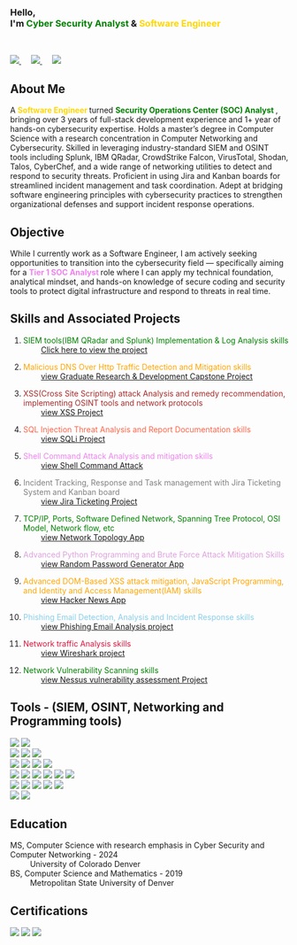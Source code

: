 <h3 style="color:acqua;" >
    Hello, <br>
    I'm <span style="color:green;"> Cyber Security Analyst </span> & <span style="color:gold;"> Software Engineer </span> 
    <!-- and <span style="color:violet;">Computer Science Instructor</span>. -->
</h3>
<br>

<span> <!-- LinkedIn -->
    <a href="https://www.linkedin.com/in/nabin-niroula44/"> 
        <img src="https://img.shields.io/badge/LinkedIn View-logo?style=for-the-badge&labelColor=blue&color=blue" />
    </a>
</span> &emsp;
<span> <!-- Software Engineering Portfolio -->
    <a href="https://nniroula.github.io/nabinn/"> 
        <img src="https://img.shields.io/badge/Software Engineering Portfolio-logo?style=for-the-badge&labelColor=blue&color=indigo" />
    </a>
</span> &emsp;
<span> <!-- YouTube Channel -->
    <a href="https://www.youtube.com/@CodeCraftWithNabin"> 
        <img src="https://img.shields.io/badge/YouTube Channel-logo?style=for-the-badge&labelColor=blue&color=orange" />
    </a>
</span>

## About Me
A <span style="color:gold;"> <b> Software Engineer </b> </span> turned <span style="color:green;"> <b> Security Operations Center (SOC) Analyst </b> </span>, bringing over 3 years of full-stack development experience and 1+ year of hands-on cybersecurity expertise. Holds a master’s degree in Computer Science with a research concentration in Computer Networking and Cybersecurity. Skilled in leveraging industry-standard SIEM and OSINT tools including Splunk, IBM QRadar, CrowdStrike Falcon, VirusTotal, Shodan, Talos, CyberChef, and a wide range of networking utilities to detect and respond to security threats. Proficient in using Jira and Kanban boards for streamlined incident management and task coordination. Adept at bridging software engineering principles with cybersecurity practices to strengthen organizational defenses and support incident response operations.

## Objective
While I currently work as a Software Engineer, I am actively seeking opportunities to transition into the cybersecurity field — specifically aiming for a <span style="color:violet;"> <b> Tier 1 SOC Analyst </b> </span> role where I can apply my technical foundation, analytical mindset, and hands-on knowledge of secure coding and security tools to protect digital infrastructure and respond to threats in real time.

## Skills and Associated Projects
1. <span style="color:green;"> SIEM tools(IBM QRadar and Splunk) Implementation & Log Analysis skills </span> <br>
   &emsp;&emsp; <a href="link the project here" target="_blank"> Click here to view the project</a>

2. <span style="color:orange;"> Malicious DNS Over Http Traffic Detection and Mitigation skills </span> <br>
     &emsp;&emsp; <a href="https://github.com/nabin-niroula/ms-capstone" target="_blank"> view Graduate Research & Development Capstone Project</a>

3. <span style="color:brown;"> XSS(Cross Site Scripting) attack Analysis and remedy recommendation, implementing OSINT tools and network protocols </span> <br>
    &emsp;&emsp; <a href="link the project here" target="_blank"> view XSS Project</a>

4. <span style="color:tomato;"> SQL Injection Threat Analysis and Report Documentation skills </span> <br>
    &emsp;&emsp; <a href="link the project here" target="_blank">  view SQLi Project</a>

5. <span style="color:violet;"> Shell Command Attack Analysis and mitigation skills </span> <br>
   &emsp;&emsp; <a href="link the project here" target="_blank"> view Shell Command Attack </a>

6. <span style="color:grey;"> Incident Tracking, Response and Task management with Jira Ticketing System and Kanban board </span> <br>
   &emsp;&emsp; <a href="link the project here" target="_blank"> view Jira Ticketing Project </a>

7. <span style="color:green;"> TCP/IP, Ports, Software Defined Network, Spanning Tree Protocol, OSI Model, Network flow, etc </span> <br>
    &emsp;&emsp; <a href="https://github.com/nniroula/sdn_ryu_mininet" target="_blank"> view Network Topology App</a>

8. <span style="color:plum;"> Advanced Python Programming and Brute Force Attack Mitigation Skills </span> <br>
   &emsp;&emsp; <a href="https://github.com/nniroula/Password_Brute_Force/tree/main" target="_blank"> view Random Password Generator App</a>

9. <span style="color:orange;"> Advanced DOM-Based XSS attack mitigation, JavaScript Programming, and Identity and Access Management(IAM) skills </span> <br>
    &emsp;&emsp; <a href="https://github.com/nniroula/Hacker_News" target="_blank"> 
    view Hacker News App </a>

10. <span style="color:skyblue;"> Phishing Email Detection, Analysis and Incident Response skills </span> <br>
    &emsp;&emsp; <a href="Phishing Email Github Link" target="_blank">  view Phishing Email Analysis project</a>

11. <span style="color:crimson;"> Network traffic Analysis skills</span> <br>
    &emsp;&emsp; <a href="Wireshark" target="_blank"> view Wireshark project</a>

12. <span style="color:green;"> Network Vulnerability Scanning skills </span> <br>
   &emsp;&emsp; <a href="vulnerability scanning with nessus" target="_blank"> view Nessus vulnerability assessment Project</a>


## Tools - (SIEM, OSINT, Networking and Programming tools)

<div>
    <div>
        <span> <!-- Splunk -->
                <img src="https://img.shields.io/badge/Splunk-green?style=for-the-badge&logoColor=green&logoSize=large&labelColor=green "> 
        </span>
        <span> <!-- IBM QRadar -->
            <img src="https://img.shields.io/badge/IBM%20QRadar-violet?style=for-the-badge&logoColor=green&logoSize=large&labelColor=green ">
        </span>
    </div>
    <div>
        <!-- Shodan  -->
        <span>
        <img src="https://img.shields.io/badge/Shodan-blue?style=for-the-badge&logoColor=green&logoSize=large&labelColor=green ">
        </span>
        <!-- Talos  -->
        <span> 
        <img src="https://img.shields.io/badge/Talos-aqua?style=for-the-badge&logoColor=green&logoSize=large&labelColor=green ">
        </span>
        <!-- Virus Total -->
        <span>
        <img src="https://img.shields.io/badge/Virus Total-plum?style=for-the-badge&logoColor=green&logoSize=large&labelColor=green ">
        </span>
    </div>
    <div>
        <!-- CrowdStrike -->
        <span>
        <img src="https://img.shields.io/badge/CrowdStrike-red?style=for-the-badge&logoColor=green&logoSize=large&labelColor=green ">
        </span>
        <!-- Wireshark -->
        <span>
        <img src="https://img.shields.io/badge/WireShark-orange?style=for-the-badge&logoColor=green&logoSize=large&labelColor=green ">
        </span>
        <!-- Falcon -->
        <span>
        <img src="https://img.shields.io/badge/Falcon-magenta?style=for-the-badge&logoColor=green&logoSize=large&labelColor=green ">
        </span>
        <!-- CyberChef -->
        <span>
        <img src="https://img.shields.io/badge/CyberChef-skyblue?style=for-the-badge&logoColor=green&logoSize=large&labelColor=green ">
        </span>
    </div>
    <div>
        <!-- Jira -->
        <span>
        <img src="https://img.shields.io/badge/Jira-brown?style=for-the-badge&logoColor=green&logoSize=large&labelColor=green ">
        </span>
        <!-- Range Force -->
        <span>
        <img src="https://img.shields.io/badge/RangeForce-yello?style=for-the-badge&logoColor=green&logoSize=large&labelColor=green ">
        </span>
        <!-- Linux -->
        <span>
        <img src="https://img.shields.io/badge/Linux-pink?style=for-the-badge&logoColor=green&logoSize=large&labelColor=green ">
        </span>
        <!-- Windows -->
        <span>
        <img src="https://img.shields.io/badge/Windows-crimson?style=for-the-badge&logoColor=green&logoSize=large&labelColor=green ">
        </span>
        <!-- Mac OS -->
        <span>
        <img src="https://img.shields.io/badge/Mac OS-silver?style=for-the-badge&logoColor=green&logoSize=large&labelColor=green ">
        </span>
        <!-- Automation -->
        <span>
        <img src="https://img.shields.io/badge/Automation-red?style=for-the-badge&logoColor=green&logoSize=large&labelColor=green ">
        </span>
    </div>
    <div>
        <!-- Python -->
        <span>
        <img src="https://img.shields.io/badge/Python-khaki?style=for-the-badge&logoColor=green&logoSize=large&labelColor=green ">
        </span>
        <!-- Java -->
        <span>
        <img src="https://img.shields.io/badge/Java-khaki?style=for-the-badge&logoColor=green&logoSize=large&labelColor=green ">
        </span>
        <!-- JavaScript -->
        <span>
        <img src="https://img.shields.io/badge/JavaScript-khaki?style=for-the-badge&logoColor=green&logoSize=large&labelColor=green ">
        </span>
        <!-- SQL -->
        <span>
        <img src="https://img.shields.io/badge/SQL-blue?style=for-the-badge&logoColor=green&logoSize=large&labelColor=green ">
        </span>
        <!-- No SQL -->
        <span>
        <img src="https://img.shields.io/badge/NoSQL-orchid?style=for-the-badge&logoColor=green&logoSize=large&labelColor=green ">
        </span>
    </div>
    <div>
     <!-- databases -->
        <span>
        <img src="https://img.shields.io/badge/Databases-grey?style=for-the-badge&logoColor=green&logoSize=large&labelColor=green ">
        </span>
        <!-- Pen Testing -->
        <span>
        <img src="https://img.shields.io/badge/Pen Testing-brown?style=for-the-badge&logoColor=green&logoSize=large&labelColor=green ">
        </span>
    </div>
</div>

## Education
MS, Computer Science with research emphasis in Cyber Security and Computer Networking - 2024 <br>
    &emsp; &emsp; University of Colorado Denver <br>
BS, Computer Science and Mathematics - 2019 <br>
   &emsp; &emsp; Metropolitan State University of Denver 

## Certifications
<div>
    <span>
        <img src="https://img.shields.io/badge/Graduate Certification in Cyber Security-orange?style=for-the-badge&logoColor=green&logoSize=large&labelColor=green ">
    </span>
     <span>
        <img src="https://img.shields.io/badge/AWS Cloud Practitioner-green?style=for-the-badge&logoColor=green&logoSize=large&labelColor=green ">
    </span>
     <span>
        <img src="https://img.shields.io/badge/Full Stack Web Developer-silver?style=for-the-badge&logoColor=green&logoSize=large&labelColor=green ">
    </span>
</div>